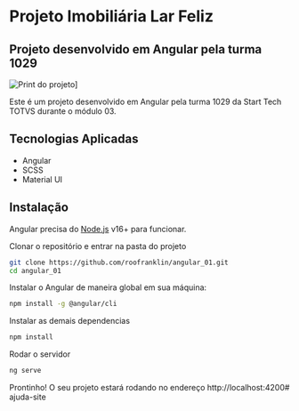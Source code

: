# Projeto Imobiliária Lar Feliz
## Projeto desenvolvido em Angular pela turma 1029

![Print do projeto](https://i.ibb.co/5n4dtv9/Screenshot-2023-08-04-at-16-36-18.png)]

Este é um projeto desenvolvido em Angular pela turma 1029 da Start Tech TOTVS durante o módulo 03.

## Tecnologias Aplicadas
- Angular
- SCSS
- Material UI

## Instalação
Angular precisa do [Node.js](https://nodejs.org/) v16+ para funcionar.

Clonar o repositório e entrar na pasta do projeto
```sh
git clone https://github.com/roofranklin/angular_01.git
cd angular_01
```

Instalar o Angular de maneira global em sua máquina:
```sh
npm install -g @angular/cli
```

Instalar as demais dependencias
```sh
npm install
```

Rodar o servidor
```sh
ng serve
```

Prontinho! O seu projeto estará rodando no endereço http://localhost:4200# ajuda-site
